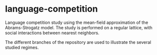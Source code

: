 # language-competition
Language competition study using the mean-field approximation of the Abrams-Strogatz model. The study is performed on a regular lattice, with social interactions between nearest neighbors. 

The different branches of the repository are used to illustrate the several studied regimes. 

